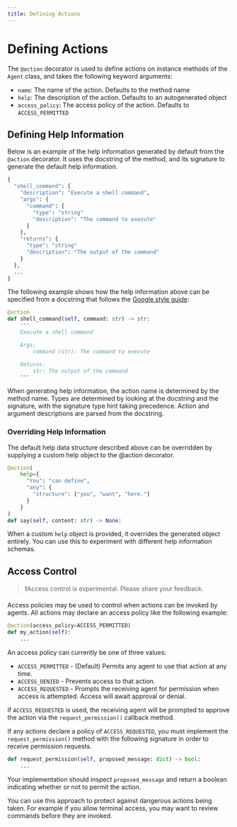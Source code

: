 ```yaml
---
title: Defining Actions
---
```


# Defining Actions

The `@action` decorator is used to define actions on instance methods of the
`Agent` class, and takes the following keyword arguments:

* `name`: The name of the action. Defaults to the method name
* `help`: The description of the action. Defaults to an autogenerated object
* `access_policy`: The access policy of the action. Defaults to `ACCESS_PERMITTED`

## Defining Help Information

Below is an example of the help information generated by default from the
`@action` decorator. It uses the docstring of the method, and its signature
to generate the default help information.

```python
{
  "shell_command": {
    "description": "Execute a shell command",
    "args": {
      "command": {
        "type": "string"
        "description": "The command to execute"
      }
    },
    "returns": {
      "type": "string"
      "description": "The output of the command"
    }
  },
  ...
}
```

The following example shows how the help information above can be specified from
a docstring that follows the [Google style
guide](https://github.com/google/styleguide/blob/gh-pages/pyguide.md#383-functions-and-methods):

```python
@action
def shell_command(self, command: str) -> str:
    """
    Execute a shell command

    Args:
        command (str): The command to execute

    Returns:
        str: The output of the command
    """
```

When generating help information, the action name is determined by the method
name. Types are determined by looking at the docstring and the signature, with
the signature type hint taking precedence. Action and argument descriptions are
parsed from the docstring.


### Overriding Help Information

The default help data structure described above can be overridden by supplying a
custom help object to the @action decorator.

```python
@action(
    help={
      "You": "can define",
      "any": {
        "structure": ["you", "want", "here."]
      }
    }
)
def say(self, content: str) -> None:
```

When a custom `help` object is provided, it overrides the generated object
entirely. You can use this to experiment with different help information
schemas.


## Access Control

> ❗️Access control is experimental. Please share your feedback.

Access policies may be used to control when actions can be invoked by agents.
All actions may declare an access policy like the following example:

```python
@action(access_policy=ACCESS_PERMITTED)
def my_action(self):
    ...
```

An access policy can currently be one of three values:

- `ACCESS_PERMITTED` - (Default) Permits any agent to use that action at
any time.
- `ACCESS_DENIED` - Prevents access to that action.
- `ACCESS_REQUESTED` - Prompts the receiving agent for permission when access is
attempted. Access will await approval or denial.

If `ACCESS_REQUESTED` is used, the receiving agent will be prompted to approve
the action via the `request_permission()` callback method.

If any actions declare a policy of `ACCESS_REQUESTED`, you must implement the
`request_permission()` method with the following signature in order to receive
permission requests.

```python
def request_permission(self, proposed_message: dict) -> bool:
    ...
```

Your implementation should inspect `proposed_message` and return a boolean
indicating whether or not to permit the action.

You can use this approach to protect against dangerous actions being taken. For
example if you allow terminal access, you may want to review commands before
they are invoked.